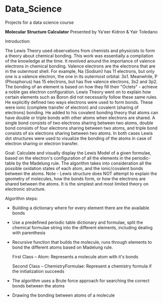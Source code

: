 # Data_Science
Projects for a data science course

**Molecular Structure Calculator**
Presented by Ya'eer Kidron & Yair Toledano

Introduction:

The Lewis Theory used observations from chemists and physicists to form a theory about chemical bonding. This work was essentially a compilation of the knowledge at the time. It revolved around the importance of valence electrons in chemical bonding. Valence electrons are the electrons that are in the outermost shell. For example, Na (Sodium) has 11 electrons, but only one is a valence electron, the one in its outermost orbital: 3s1. Meanwhile, P (Phosphorus) has 15 electrons, but has five valence electrons, 3s2 and 3p2. The bonding of an element is based on how they fill their "Octets" - achieve a noble gas electron configuration.
Lewis Theory went on to explain how certain elements such as Boron did not necessarily follow these same rules. He explicitly defined two ways electrons were used to form bonds. These were ionic (complete transfer of electron) and covalent (sharing of electrons) bonding. He added to his covalent bonding theory that atoms can have double or triple bonds with other atoms when electrons are shared. A single bond consists of two electrons sharing between two atoms, double bond consists of four electrons sharing between two atoms, and triple bond consists of six electrons sharing between two atoms. In both cases Lewis dot structures were used to visualize the bonding of the atoms in case of electron sharing or electron transfer.

Goal:
Calculate and visually display the Lewis Model of a given formulae, based on the electron's configuration of all the elements in the periodic-table by the Madelung rule.
The algorithm takes into consideration all the possible oxidation states of each atom, and the ionic/covalent bonds between the atoms. Note - Lewis structure does NOT attempt to explain the geometry of molecules, how the bonds form, or how the electrons are shared between the atoms.
It is the simplest and most limited theory on electronic structure.

Algorithm steps:
- Building a dictionary where for every element there are the available bonds

- Use a predefined periodic table dictionary and formulae, split the chemical formulae string into the different elements, including dealing with parenthesis

- Recursive function that builds the molecule, runs through elements to bond the different atoms based on Madelung rule.

     First Class – Atom: Represents a molecule atom with it's bonds
     
     Second Class – ChemistryFormulae: Represent a chemistry formula if the initialization succeeds

- The algorithm uses a Brute force approach for searching the correct bonds between the atoms

- Drawing the bonding between atoms of a molecule
